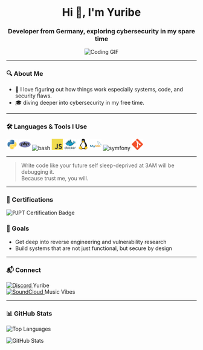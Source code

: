 <h1 align="center">Hi 👋, I'm Yuribe</h1>
<h3 align="center">Developer from Germany, exploring cybersecurity in my spare time</h3>

<p align="center">
  <img src="https://media0.giphy.com/media/v1.Y2lkPTc5MGI3NjExaThrdDVuM2M4aGozZDMxNDU5dmNiNmE2dTM3bnVzb2YwN2g0dDBtMSZlcD12MV9pbnRlcm5hbF9naWZfYnlfaWQmY3Q9Zw/3fBVaRM2c79TtXbyi6/giphy.gif" width="400" height="200" alt="Coding GIF" />
</p>

---

### 🔍 About Me

- 🧠 I love figuring out how things work especially systems, code, and security flaws.  
- 🎓 diving deeper into cybersecurity in my free time.

---

### 🛠️ Languages & Tools I Use

<p align="left">
  <img src="https://raw.githubusercontent.com/devicons/devicon/master/icons/python/python-original.svg" alt="python" width="30"/>
  <img src="https://raw.githubusercontent.com/devicons/devicon/master/icons/php/php-original.svg" alt="php" width="30"/>
  <img src="https://www.vectorlogo.zone/logos/gnu_bash/gnu_bash-icon.svg" alt="bash" width="30"/>
  <img src="https://raw.githubusercontent.com/devicons/devicon/master/icons/javascript/javascript-original.svg" alt="javascript" width="30"/>
  <img src="https://raw.githubusercontent.com/devicons/devicon/master/icons/docker/docker-original-wordmark.svg" alt="docker" width="30"/>
  <img src="https://raw.githubusercontent.com/devicons/devicon/master/icons/linux/linux-original.svg" alt="linux" width="30"/>
  <img src="https://raw.githubusercontent.com/devicons/devicon/master/icons/mysql/mysql-original-wordmark.svg" alt="mysql" width="30"/>
  <img src="https://symfony.com/logos/symfony_black_03.svg" alt="symfony" width="30"/>
  <img src="https://raw.githubusercontent.com/devicons/devicon/master/icons/git/git-original.svg" alt="git" width="30"/>
</p>

---

> Write code like your future self sleep-deprived at 3AM will be debugging it.  
> Because trust me, you will.

---

### 🏅 Certifications

<p align="left">
  <a>
    <img src="https://api.accredible.com/v1/frontend/credential_website_embed_image/badge/163722479" alt="PJPT Certification Badge" width="60"/>
  </a>
  <br/>
</p>

### 🎯 Goals

- Get deep into reverse engineering and vulnerability research  
- Build systems that are not just functional, but secure by design

---

### 📬 Connect

<p align="left">
  <a href="https://discord.com/" target="_blank">
    <img src="https://www.vectorlogo.zone/logos/discord/discord-icon.svg" alt="Discord" width="30" />
  </a> <span> Yuribe</span>  
  <br/>
  <a href="https://soundcloud.com/yuribe/sets/hardstyle" target="_blank">
    <img src="https://www.svgrepo.com/show/135807/soundcloud.svg" alt="SoundCloud" width="30" />
  </a> <span> Music Vibes</span>
</p>

---

### 📊 GitHub Stats

<p>
  <img src="https://github-readme-stats.vercel.app/api/top-langs?username=yuriibe&show_icons=true&layout=compact" alt="Top Languages"/>
</p>
<p>
  <img src="https://github-readme-stats.vercel.app/api?username=yuriibe&show_icons=true" alt="GitHub Stats"/>
</p>
